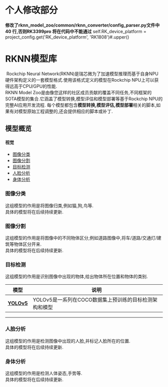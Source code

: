 <!--- SPDX-License-Identifier: Apache-2.0 -->
# 个人修改部分
<b>修改了rknn_model_zoo/common/rknn_converter/config_parser.py文件中 40 行,否则RK3399pro 将在代码中不能通过</b>
self.RK_device_platform = project_config.get('RK_device_platform', 'RK1808')#.upper() 
# RKNN模型库
​	Rockchip Neural Network(RKNN)是瑞芯微为了加速模型推理而基于自身NPU硬件架构定义的一套模型格式.使用该格式定义的模型在Rockchip NPU上可以获得远高于CPU/GPU的性能.  
​	RKNN Model Zoo是由像您这样的社区成员贡献的覆盖不同任务,不同框架的SOTA模型的集合.它涵盖了模型转换,模型评估和模型部署等基于Rockchip NPU的完整AI应用开发流程. 每个模型都包含**模型转换,模型评估,模型部署**相关的脚本,如果有对模型原始工程调整的,还会提供相应的脚本或补丁.  

## 模型概览

#### 视觉
* [图像分类](#image_classification)
* [图像分割](#image_segmentation)
* [目标检测](#object_detection)
* [人脸分析](#face_analysis)
* [身体分析](#body_analysis)

### 图像分类 <a name="image_classification"/>
这组模型的作用是将图像归类,例如猫,狗,鸟等.  
具体的模型将在后续持续更新.  

### 图像分割 <a name="image_segmentation"/>
这组模型的作用是将图像中的不同物体区分,例如道路图像中,将车/道路/交通灯/建筑等物体区分开来.  
具体的模型将在后续持续更新.  

### 目标检测 <a name="image_segmentation"/>
这组模型的作用是识别图像中出现的物体,给出物体所在位置和物体的类别.  

|模型 |说明 |
|-|-|
|<b>[YOLOv5](models/vision/object_detection/yolov5-pytorch)</b>|YOLOv5是一系列在COCO数据集上预训练的目标检测架构和模型|
<hr>

### 人脸分析 <a name="face_analysis"/>
这组模型的作用是检测图像中出现的人脸,并标记人脸所在的位置.  
具体的模型将在后续持续更新.

### 身体分析 <a name="body_analysis"/>
这组模型的作用是检测人体姿态,手势等.  
具体的模型将在后续持续更新.  
